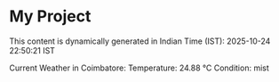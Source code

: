 # My Project

This content is dynamically generated in Indian Time (IST): 2025-10-24 22:50:21 IST


Current Weather in Coimbatore:
Temperature: 24.88 °C
Condition: mist

